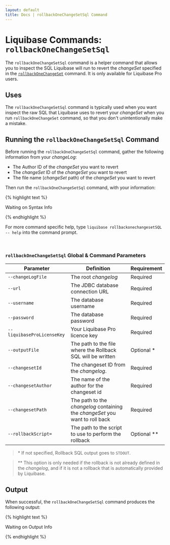 ```yaml
---
layout: default
title: Docs | rollbackOneChangeSetSql Command 
---
```


# Liquibase Commands: `rollbackOneChangeSetSql`
The `rollbackOneChangeSetSql` command is a helper command that allows you to inspect the SQL Liquibase will run to revert the *changeSet* specified in the [`rollbackOneChangeSet`](/documentation/rollbackonechangeset.html) command. It is only available for Liquibase Pro users.

## Uses
The `rollbackOneChangeSetSql` command is typically used when you want inspect the raw SQL that Liquibase uses to revert your *changeSet* when you run `rollbackOneChangeSet` command, so that you don't unintentionally make a mistake.

## Running the `rollbackOneChangeSetSql` Command
Before running the `rollbackOneChangeSetSql` command, gather the following information from your *changeLog*:
- The Author ID of the *changeSet* you want to revert
- The *changeSet* ID of the *changeSet* you want to revert
- The file name (*changeSet* path) of the *changeSet* you want to revert

Then run the `rollbackOneChangeSetSql` command, with your information:

{% highlight text %}

Waiting on Syntax Info

{% endhighlight %}

For more command specific help, type `liquibase rollbackonechangesetSQL -- help` into the command prompt.

<br />

### `rollbackOneChangeSetSql` Global & Command Parameters

 Parameter | Definition | Requirement
 --- | --- | ---
 `--changeLogFile` | The root *changelog* | Required
 `--url` | The JDBC database connection URL | Required
 `--username` | The database username | Required
 `--password` | The database password | Required
 `--liquibaseProLicenseKey` | Your Liquibase Pro licence key | Required
 `--outputFile` | The path to the file where the Rollback SQL will be written | Optional *
`--changesetId` |The changeset ID from the *changelog*. | Required
 `--changesetAuthor` | The name of the author for the changeset id | Required
 `--changesetPath` | The path to the *changelog* containing the *changeSet* you want to roll back | Required
 `--rollbackScript=` | The path to the script to use to perform the rollback | Optional **

> &#42; If not specified, Rollback SQL output goes to `STDOUT`.

> &#42;&#42; This option is only needed if the rollback is not already defined in the *changelog*, and if it is not a rollback that is automatically provided by Liquibase.

## Output
When successful, the `rollbackOneChangeSetSql` command produces the following output:

{% highlight text %}

Waiting on Output Info

{% endhighlight %}